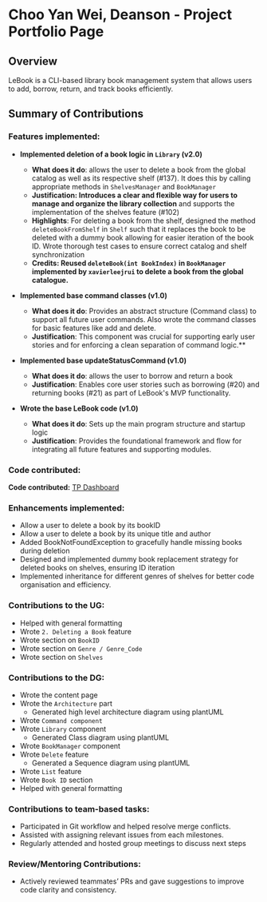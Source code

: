 # Choo Yan Wei, Deanson - Project Portfolio Page

## Overview

LeBook is a CLI-based library book management system that allows users to
add, borrow, return, and track books efficiently.

## Summary of Contributions

### Features implemented:

- **Implemented deletion of a book logic in `Library` (v2.0)**

  - **What does it do**: allows the user to delete a book from the global catalog as well as its
  respective shelf (#137). It does this by calling appropriate methods in `ShelvesManager` and `BookManager`
  - **Justification: Introduces a clear and flexible way for users to manage and organize the library collection**
  and supports the implementation of the shelves feature (#102)
  - **Highlights**: For deleting a book from the shelf, designed the method `deleteBookFromShelf` in `Shelf` such that it
        replaces the book to be deleted with a dummy book allowing for easier iteration of the book ID. Wrote thorough test cases
  to ensure correct catalog and shelf synchronization
  - **Credits: Reused `deleteBook(int BookIndex)` in `BookManager` implemented by `xavierleejrui`
  to delete a book from the global catalogue.**
  
- **Implemented base command classes (v1.0)**
  - **What does it do**: Provides an abstract structure (Command class) to support all future user commands. Also wrote the command classes
  for basic features like add and delete.
  - **Justification**: This component was crucial for supporting early user stories and for enforcing a clean separation of command logic.**
- **Implemented base updateStatusCommand (v1.0)**
  - **What does it do**: allows the user to borrow and return a book
  - **Justification**: Enables core user stories such as borrowing (#20) and returning books (#21) as part of LeBook's MVP functionality.
- **Wrote the base LeBook code (v1.0)**
  - **What does it do**: Sets up the main program structure and startup logic
  - **Justification**: Provides the foundational framework and flow for integrating all future features and supporting modules.
### Code contributed:

**Code contributed:** [TP Dashboard](https://nus-cs2113-ay2425s2.github.io/tp-dashboard/?search=&sort=totalCommits%20dsc&sortWithin=title&timeframe=commit&mergegroup=&groupSelect=groupByRepos&breakdown=true&checkedFileTypes=docs~functional-code~test-code~other&since=2025-02-21&tabOpen=true&tabType=authorship&tabAuthor=Deanson-Choo&tabRepo=AY2425S2-CS2113-T13-3%2Ftp%5Bmaster%5D&authorshipIsMergeGroup=false&authorshipFileTypes=docs~functional-code~test-code&authorshipIsBinaryFileTypeChecked=false&authorshipIsIgnoredFilesChecked=false)
### Enhancements implemented:

- Allow a user to delete a book by its bookID
- Allow a user to delete a book by its unique title and author
- Added BookNotFoundException to gracefully handle missing books during deletion
- Designed and implemented dummy book replacement strategy for deleted books on shelves, ensuring ID iteration
- Implemented inheritance for different genres of shelves for better code organisation 
and efficiency. 

### Contributions to the UG:

- Helped with general formatting 
- Wrote `2. Deleting a Book` feature
- Wrote section on `BookID`
- Wrote section on `Genre / Genre_Code`
- Wrote section on `Shelves`

### Contributions to the DG:

- Wrote the content page
- Wrote the `Architecture` part
  - Generated high level architecture diagram using plantUML
- Wrote `Command component`
- Wrote `Library` component 
  - Generated Class diagram using plantUML
- Wrote `BookManager` component
- Wrote `Delete` feature
  - Generated a Sequence diagram using plantUML
- Wrote `List` feature
- Wrote `Book ID` section
- Helped with general formatting

### Contributions to team-based tasks:

- Participated in Git workflow and helped resolve merge conflicts.
- Assisted with assigning relevant issues from each milestones.
- Regularly attended and hosted group meetings to discuss next steps

### Review/Mentoring Contributions:

- Actively reviewed teammates’ PRs and gave suggestions to improve code clarity and consistency.